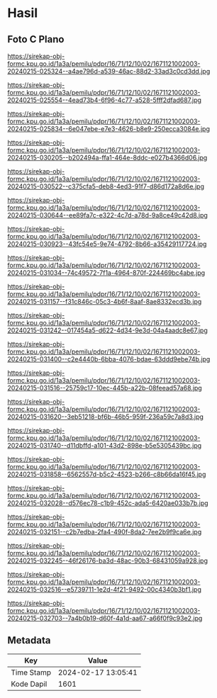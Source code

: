 # Hasil

## Foto C Plano

https://sirekap-obj-formc.kpu.go.id/1a3a/pemilu/pdpr/16/71/12/10/02/1671121002003-20240215-025324--a4ae796d-a539-46ac-88d2-33ad3c0cd3dd.jpg

https://sirekap-obj-formc.kpu.go.id/1a3a/pemilu/pdpr/16/71/12/10/02/1671121002003-20240215-025554--4ead73b4-6f96-4c77-a528-5fff2dfad687.jpg

https://sirekap-obj-formc.kpu.go.id/1a3a/pemilu/pdpr/16/71/12/10/02/1671121002003-20240215-025834--6e047ebe-e7e3-4626-b8e9-250ecca3084e.jpg

https://sirekap-obj-formc.kpu.go.id/1a3a/pemilu/pdpr/16/71/12/10/02/1671121002003-20240215-030205--b202494a-ffa1-464e-8ddc-e027b4366d06.jpg

https://sirekap-obj-formc.kpu.go.id/1a3a/pemilu/pdpr/16/71/12/10/02/1671121002003-20240215-030522--c375cfa5-deb8-4ed3-91f7-d86d172a8d6e.jpg

https://sirekap-obj-formc.kpu.go.id/1a3a/pemilu/pdpr/16/71/12/10/02/1671121002003-20240215-030644--ee89fa7c-e322-4c7d-a78d-9a8ce49c42d8.jpg

https://sirekap-obj-formc.kpu.go.id/1a3a/pemilu/pdpr/16/71/12/10/02/1671121002003-20240215-030923--43fc54e5-9e74-4792-8b66-a35429117724.jpg

https://sirekap-obj-formc.kpu.go.id/1a3a/pemilu/pdpr/16/71/12/10/02/1671121002003-20240215-031034--74c49572-7f1a-4964-870f-224469bc4abe.jpg

https://sirekap-obj-formc.kpu.go.id/1a3a/pemilu/pdpr/16/71/12/10/02/1671121002003-20240215-031157--f31c846c-05c3-4b6f-8aaf-8ae8332ecd3b.jpg

https://sirekap-obj-formc.kpu.go.id/1a3a/pemilu/pdpr/16/71/12/10/02/1671121002003-20240215-031242--017454a5-d622-4d34-9e3d-04a4aadc8e67.jpg

https://sirekap-obj-formc.kpu.go.id/1a3a/pemilu/pdpr/16/71/12/10/02/1671121002003-20240215-031400--c2e4440b-6bba-4076-bdae-63ddd9ebe74b.jpg

https://sirekap-obj-formc.kpu.go.id/1a3a/pemilu/pdpr/16/71/12/10/02/1671121002003-20240215-031516--25759c17-10ec-445b-a22b-08feead57a68.jpg

https://sirekap-obj-formc.kpu.go.id/1a3a/pemilu/pdpr/16/71/12/10/02/1671121002003-20240215-031620--3eb51218-bf6b-46b5-959f-236a59c7a8d3.jpg

https://sirekap-obj-formc.kpu.go.id/1a3a/pemilu/pdpr/16/71/12/10/02/1671121002003-20240215-031740--d11dbffd-a101-43d2-898e-b5e5305439bc.jpg

https://sirekap-obj-formc.kpu.go.id/1a3a/pemilu/pdpr/16/71/12/10/02/1671121002003-20240215-031858--6562557d-b5c2-4523-b266-c8b66da16f45.jpg

https://sirekap-obj-formc.kpu.go.id/1a3a/pemilu/pdpr/16/71/12/10/02/1671121002003-20240215-032028--d576ec78-c1b9-452c-ada5-6420ae033b7b.jpg

https://sirekap-obj-formc.kpu.go.id/1a3a/pemilu/pdpr/16/71/12/10/02/1671121002003-20240215-032151--c2b7edba-2fa4-490f-8da2-7ee2b9f9ca6e.jpg

https://sirekap-obj-formc.kpu.go.id/1a3a/pemilu/pdpr/16/71/12/10/02/1671121002003-20240215-032245--46f26176-ba3d-48ac-90b3-68431059a928.jpg

https://sirekap-obj-formc.kpu.go.id/1a3a/pemilu/pdpr/16/71/12/10/02/1671121002003-20240215-032516--e5739711-1e2d-4f21-9492-00c4340b3bf1.jpg

https://sirekap-obj-formc.kpu.go.id/1a3a/pemilu/pdpr/16/71/12/10/02/1671121002003-20240215-032703--7a4b0b19-d60f-4a1d-aa67-a66f0f9c93e2.jpg


## Metadata

| Key        | Value               |
| ---------- | ------------------- |
| Time Stamp | 2024-02-17 13:05:41 |
| Kode Dapil | 1601                |



